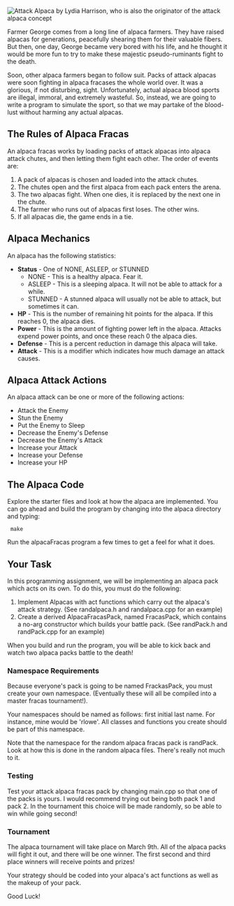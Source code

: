 ![Attack Alpaca by Lydia Harrison, who is also the originator of
the attack alpaca concept](images/Alpaca.jpg
"Attack Alpaca by Lydia Harrison, who is also the originator of the attack alpaca concept")


Farmer George comes from a long line of alpaca farmers. They have raised
alpacas for generations, peacefully shearing them for their valuable
fibers. But then, one day, George became very bored with his life, and
he thought it would be more fun to try to make these majestic
pseudo-ruminants fight to the death.

Soon, other alpaca farmers began to follow suit. Packs of attack alpacas
were soon fighting in alpaca fracases the whole world over. It was a
glorious, if not disturbing, sight. Unfortunately, actual alpaca blood
sports are illegal, immoral, and extremely wasteful. So, instead, we are
going to write a program to simulate the sport, so that we may partake
of the blood-lust without harming any actual alpacas.

## The Rules of Alpaca Fracas

An alpaca fracas works by loading packs of attack alpacas into alpaca
attack chutes, and then letting them fight each other. The order of
events are:

1.  A pack of alpacas is chosen and loaded into the attack chutes.
2.  The chutes open and the first alpaca from each pack enters the
    arena.
3.  The two alpacas fight. When one dies, it is replaced by the next one
    in the chute.
4.  The farmer who runs out of alpacas first loses. The other wins.
5.  If all alpacas die, the game ends in a tie.

## Alpaca Mechanics

An alpaca has the following statistics:

  - **Status** - One of NONE, ASLEEP, or STUNNED
      - NONE - This is a healthy alpaca. Fear it.
      - ASLEEP - This is a sleeping alpaca. It will not be able to
        attack for a while.
      - STUNNED - A stunned alpaca will usually not be able to attack,
        but sometimes it can.
  - **HP** - This is the number of remaining hit points for the alpaca.
    If this reaches 0, the alpaca dies.
  - **Power** - This is the amount of fighting power left in the alpaca.
    Attacks expend power points, and once these reach 0 the alpaca dies.
  - **Defense** - This is a percent reduction in damage this alpaca will
    take.
  - **Attack** - This is a modifier which indicates how much damage an
    attack causes.

## Alpaca Attack Actions

An alpaca attack can be one or more of the following actions:

  - Attack the Enemy
  - Stun the Enemy
  - Put the Enemy to Sleep
  - Decrease the Enemy's Defense
  - Decrease the Enemy's Attack
  - Increase your Attack
  - Increase your Defense
  - Increase your HP

## The Alpaca Code
Explore the starter files and look at how the alpaca are implemented. You can go
ahead and build the program by changing into the alpaca directory and
typing:

` make`

Run the alpacaFracas program a few times to get a feel for what it does.

## Your Task

In this programming assignment, we will be implementing an alpaca pack
which acts on its own. To do this, you must do the following:

1.  Implement Alpacas with act functions which carry out the alpaca's
    attack strategy. (See randalpaca.h and randalpaca.cpp for an
    example)
2.  Create a derived AlpacaFracasPack, named FracasPack, which contains
    a no-arg constructor which builds your battle pack. (See randPack.h
    and randPack.cpp for an example)

When you build and run the program, you will be able to kick back and
watch two alpaca packs battle to the death\!

### Namespace Requirements

Because everyone's pack is going to be named FrackasPack, you must
create your own namespace. (Eventually these will all be compiled into a
master fracas tournament\!).

Your namespaces should be named as follows: first initial last name. For
instance, mine would be 'rlowe'. All classes and functions you create
should be part of this namespace.

Note that the namespace for the random alpaca fracas pack is randPack.
Look at how this is done in the random alpaca files. There's really not
much to it.

### Testing

Test your attack alpaca fracas pack by changing main.cpp so that one of
the packs is yours. I would recommend trying out being both pack 1 and
pack 2. In the tournament this choice will be made randomly, so be able
to win while going second\!

### Tournament

The alpaca tournament will take place on March 9th. All of the alpaca
packs will fight it out, and there will be one winner. The first second
and third place winners will receive points and prizes\!

Your strategy should be coded into your alpaca's act functions as well
as the makeup of your pack.

Good Luck\!
